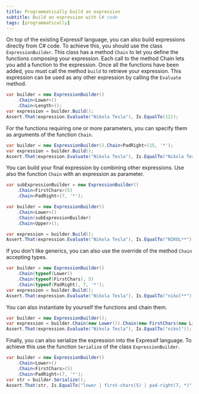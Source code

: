 ```yaml
---
title: Programmatically build an expression
subtitle: Build an expression with C# code
tags: [programmatically]
---
```


On top of the existing Expressif language, you can also build expressions directly from C# code. To achieve this, you should use the class `ExpressionBuilder`. This class has a method `Chain` to let you define the functions composing your expression. Each call to the method Chain lets you add a function to the expression. Once all the functions have been added, you must call the method `build` to retrieve your expression. This expression can be used as any other expression by calling the `Evaluate` method.

<!-- START INCLUDE "ExpressionBuilderTest.cs/Chain_MultipleWithoutParameters_CorrectlyEvaluate" -->
```csharp
var builder = new ExpressionBuilder()
    .Chain<Lower>()
    .Chain<Length>();
var expression = builder.Build();
Assert.That(expression.Evaluate("Nikola Tesla"), Is.EqualTo(12));
```
<!-- END INCLUDE -->

For the functions requiring one or more parameters, you can specify them as arguments of the function `Chain`. 

<!-- START INCLUDE "ExpressionBuilderTest.cs/Chain_WithParameters_CorrectlyEvaluate" -->
```csharp
var builder = new ExpressionBuilder().Chain<PadRight>(15, '*');
var expression = builder.Build();
Assert.That(expression.Evaluate("Nikola Tesla"), Is.EqualTo("Nikola Tesla***"));
```
<!-- END INCLUDE -->

You can build your final expression by combining other expressions. Use also the function `Chain` with an expression as parameter.

<!-- START INCLUDE "ExpressionBuilderTest.cs/Chain_SubExpression_CorrectlyEvaluate" -->
```csharp
var subExpressionBuilder = new ExpressionBuilder()
    .Chain<FirstChars>(5)
    .Chain<PadRight>(7, '*');

var builder = new ExpressionBuilder()
    .Chain<Lower>()
    .Chain(subExpressionBuilder)
    .Chain<Upper>();

var expression = builder.Build();
Assert.That(expression.Evaluate("Nikola Tesla"), Is.EqualTo("NIKOL**"));
```
<!-- END INCLUDE -->

If you don't like generics, you can also use the override of the method `Chain` accepting types.

<!-- START INCLUDE "ExpressionBuilderTest.cs/Chain_NotGeneric_CorrectlyEvaluate" -->
```csharp
var builder = new ExpressionBuilder()
    .Chain(typeof(Lower))
    .Chain(typeof(FirstChars), 5)
    .Chain(typeof(PadRight), 7, '*');
var expression = builder.Build();
Assert.That(expression.Evaluate("Nikola Tesla"), Is.EqualTo("nikol**"));
```
<!-- END INCLUDE -->

You can also instantiate by yourself the functions and chain them.

<!-- START INCLUDE "ExpressionBuilderTest.cs/Chain_IFunction_CorrectlyEvaluate" -->
```csharp
var builder = new ExpressionBuilder();
var expression = builder.Chain(new Lower()).Chain(new FirstChars(new LiteralScalarResolver<int>(5))).Build();
Assert.That(expression.Evaluate("Nikola Tesla"), Is.EqualTo("nikol"));
```
<!-- END INCLUDE -->

Finally, you can also serialize the expression into the Expressif language. To achieve this use the function `Serialize` of the class `ExpressionBuilder`.

<!-- START INCLUDE "ExpressionBuilderTest.cs/Serialize_WithParameters_CorrectlySerialized" -->
```csharp
var builder = new ExpressionBuilder()
    .Chain<Lower>()
    .Chain<FirstChars>(5)
    .Chain<PadRight>(7, '*');
var str = builder.Serialize();
Assert.That(str, Is.EqualTo("lower | first-chars(5) | pad-right(7, *)"));
```
<!-- END INCLUDE -->
